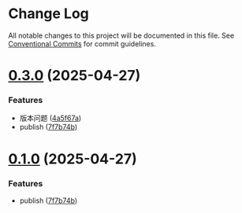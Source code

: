 # Change Log

All notable changes to this project will be documented in this file.
See [Conventional Commits](https://conventionalcommits.org) for commit guidelines.

# [0.3.0](https://github.com/Yicoding/qiankun-vite/compare/@enode/qiankun-main-template@0.2.0...@enode/qiankun-main-template@0.3.0) (2025-04-27)

### Features

- 版本问题 ([4a5f67a](https://github.com/Yicoding/qiankun-vite/commit/4a5f67a6d507e6c5884a47ac274ce0a1233e3c71))
- publish ([7f7b74b](https://github.com/Yicoding/qiankun-vite/commit/7f7b74b4d714ad52766e8fb5b12775090b7080a4))

# [0.1.0](https://github.com/Yicoding/qiankun-vite/compare/@enode/qiankun-main-template@0.2.0...@enode/qiankun-main-template@0.1.0) (2025-04-27)

### Features

- publish ([7f7b74b](https://github.com/Yicoding/qiankun-vite/commit/7f7b74b4d714ad52766e8fb5b12775090b7080a4))
